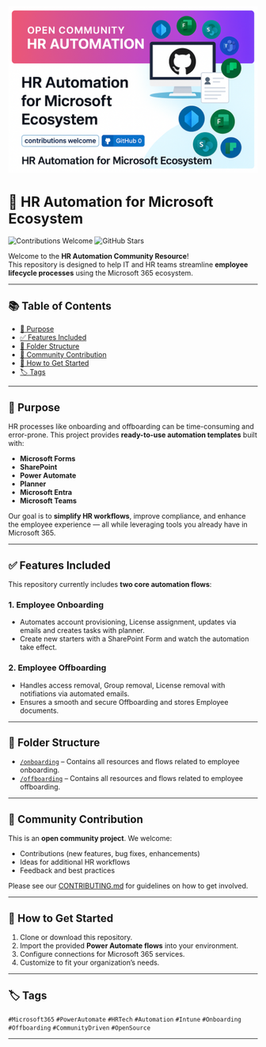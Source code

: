 ![HR Automation Banner](HRAutomation.png)

# 🚀 HR Automation for Microsoft Ecosystem

![Contributions Welcome](https://img.shields.io/badge/contributions-welcome-brightgreen.svg)
![GitHub Stars](https://img.shields.io/github/stars/your-org/hr-automation?style=social)

Welcome to the **HR Automation Community Resource**!  
This repository is designed to help IT and HR teams streamline **employee lifecycle processes** using the Microsoft 365 ecosystem.

---

## 📚 Table of Contents
- [🎯 Purpose](#-purpose)
- [✅ Features Included](#-features-included)
- [📁 Folder Structure](#-folder-structure)
- [🤝 Community Contribution](#-community-contribution)
- [📌 How to Get Started](#-how-to-get-started)
- [🏷️ Tags](#-tags)

---

## 🎯 **Purpose**

HR processes like onboarding and offboarding can be time-consuming and error-prone. This project provides **ready-to-use automation templates** built with:

- **Microsoft Forms**  
- **SharePoint**  
- **Power Automate**  
- **Planner**  
- **Microsoft Entra**  
- **Microsoft Teams**  

Our goal is to **simplify HR workflows**, improve compliance, and enhance the employee experience — all while leveraging tools you already have in Microsoft 365.

---

## ✅ **Features Included**

This repository currently includes **two core automation flows**:

### 1. Employee Onboarding
- Automates account provisioning, License assignment, updates via emails and creates tasks with planner.
- Create new starters with a SharePoint Form and watch the automation take effect.

### 2. Employee Offboarding
- Handles access removal, Group removal, License removal with notifiations via automated emails.
- Ensures a smooth and secure Offboarding and stores Employee documents.

---

## 📁 Folder Structure

- [`/onboarding`](./onboarding) – Contains all resources and flows related to employee onboarding.
- [`/offboarding`](./offboarding) – Contains all resources and flows related to employee offboarding.

---

## 🤝 Community Contribution

This is an **open community project**. We welcome:
- Contributions (new features, bug fixes, enhancements)
- Ideas for additional HR workflows
- Feedback and best practices

Please see our [CONTRIBUTING.md](./CONTRIBUTING.md) for guidelines on how to get involved.

---

## 📌 **How to Get Started**

1. Clone or download this repository.
2. Import the provided **Power Automate flows** into your environment.
3. Configure connections for Microsoft 365 services.
4. Customize to fit your organization’s needs.

---

## 🏷️ Tags

`#Microsoft365` `#PowerAutomate` `#HRTech` `#Automation` `#Intune` `#Onboarding` `#Offboarding` `#CommunityDriven` `#OpenSource`

---

